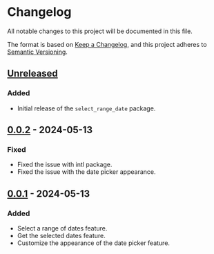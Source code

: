 # Changelog

All notable changes to this project will be documented in this file.

The format is based on [Keep a Changelog](https://keepachangelog.com/en/1.0.0/),
and this project adheres to [Semantic Versioning](https://semver.org/spec/v2.0.0.html).

## [Unreleased]

### Added
- Initial release of the `select_range_date` package.


## [0.0.2] - 2024-05-13

### Fixed
- Fixed the issue with intl package.
- Fixed the issue with the date picker appearance.

## [0.0.1] - 2024-05-13

### Added
- Select a range of dates feature.
- Get the selected dates feature.
- Customize the appearance of the date picker feature.


[Unreleased]: https://github.com/MZzzNn/select_range_date/compare/v0.0.1...HEAD
[0.0.1]: https://github.com/MZzzNn/select_range_date/releases/tag/v0.0.1
[0.0.2]: https://github.com/MZzzNn/select_range_date/releases/tag/v0.0.2

